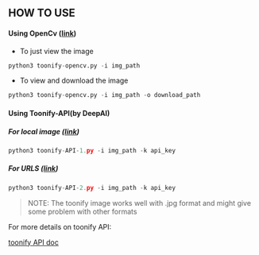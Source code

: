 ## HOW TO USE

#### Using OpenCv ([link](./toonify-opencv.py))

- To just view the image

```python
python3 toonify-opencv.py -i img_path
```

- To view and download the image

```python
python3 toonify-opencv.py -i img_path -o download_path
```

#### Using Toonify-API(by DeepAI)

##### For local image ([link](./toonify-API-1.py))

```python
python3 toonify-API-1.py -i img_path -k api_key

```

##### For URLS ([link](./toonify-API-2.py))

```python
python3 toonify-API-2.py -i img_path -k api_key

```

> NOTE: The toonify image works well with .jpg format and might give some problem with other formats

For more details on toonify API:

[toonify API doc](https://deepai.org/machine-learning-model/toonify)
